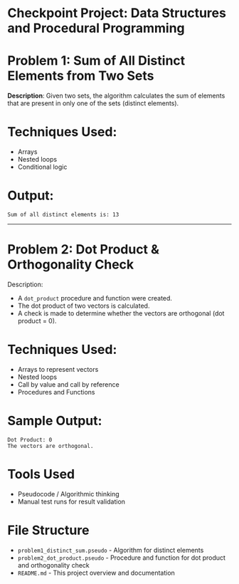 # Checkpoint Project: Data Structures and Procedural Programming

# Problem 1: Sum of All Distinct Elements from Two Sets

**Description**: Given two sets, the algorithm calculates the sum of elements that are present in only one of the sets (distinct elements).

# Techniques Used:
- Arrays
- Nested loops
- Conditional logic

# Output:
```
Sum of all distinct elements is: 13
```

---

# Problem 2: Dot Product & Orthogonality Check

Description:
- A `dot_product` procedure and function were created.
- The dot product of two vectors is calculated.
- A check is made to determine whether the vectors are orthogonal (dot product = 0).

# Techniques Used:
- Arrays to represent vectors
- Nested loops
- Call by value and call by reference
- Procedures and Functions

# Sample Output:
```
Dot Product: 0
The vectors are orthogonal.
```
# Tools Used

- Pseudocode / Algorithmic thinking
- Manual test runs for result validation

# File Structure

- `problem1_distinct_sum.pseudo` - Algorithm for distinct elements
- `problem2_dot_product.pseudo` - Procedure and function for dot product and orthogonality check
- `README.md` - This project overview and documentation
